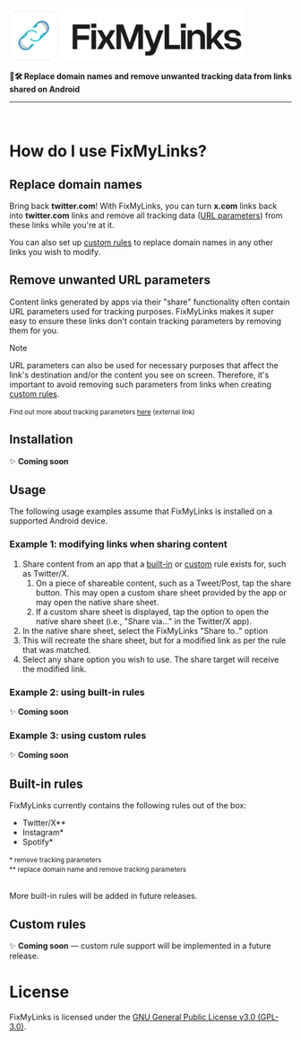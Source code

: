 <picture>
    <source media="(prefers-color-scheme: dark)" srcset="./.github/images/logo-wordmark-dark.svg">
    <img alt="FixMyLinks" src="./.github/images//logo-wordmark-light.svg" height="96">
</picture>

**🔗🛠️ Replace domain names and remove unwanted tracking data from links shared on Android**

---

<br >

# How do I use FixMyLinks?

## Replace domain names

Bring back **twitter.com**! With FixMyLinks, you can turn **x.com** links back into **twitter.com** links and remove all tracking data ([URL parameters](#remove-unwanted-url-parameters)) from these links while you're at it.

You can also set up [custom rules](#custom-rules) to replace domain names in any other links you wish to modify.

## Remove unwanted URL parameters

Content links generated by apps via their "share" functionality often contain URL parameters used for tracking purposes. FixMyLinks makes it super easy to ensure these links don't contain tracking parameters by removing them for you.

> [!NOTE]
> URL parameters can also be used for necessary purposes that affect the link's destination and/or the content you see on screen. Therefore, it's important to avoid removing such parameters from links when creating [custom rules](#custom-rules).

<small>
    Find out more about tracking parameters <a href="https://support.google.com/google-ads/answer/6277564?hl=en-GB#:~:text=on%20your%20website.-,Tracking%20parameters,-pass%20information%20about">here</a> (external link)
</small>

## Installation

✨ **Coming soon**

## Usage

The following usage examples assume that FixMyLinks is installed on a supported Android device.

### Example 1: modifying links when sharing content

1. Share content from an app that a [built-in](#built-in-rules) or [custom](#custom-rules) rule exists for, such as Twitter/X.
    1. On a piece of shareable content, such as a Tweet/Post, tap the share button. This may open a custom share sheet provided by the app or may open the native share sheet.
    2. If a custom share sheet is displayed, tap the option to open the native share sheet (i.e., "Share via..." in the Twitter/X app).
2. In the native share sheet, select the FixMyLinks "Share to.." option
3. This will recreate the share sheet, but for a modified link as per the rule that was matched.
4. Select any share option you wish to use. The share target will receive the modified link.

### Example 2: using built-in rules

✨ **Coming soon**

### Example 3: using custom rules

✨ **Coming soon**

## Built-in rules

FixMyLinks currently contains the following rules out of the box:

-   Twitter/X\*\*
-   Instagram\*
-   Spotify\*

<small>
    * remove tracking parameters 
    <br>
    ** replace domain name and remove tracking parameters
</small>

<br>
<br>

More built-in rules will be added in future releases.

## Custom rules

✨ **Coming soon** &mdash; custom rule support will be implemented in a future release.

# License

FixMyLinks is licensed under the [GNU General Public License v3.0 (GPL-3.0)](https://github.com/suvanl/FixMyLinks/blob/main/LICENSE).
